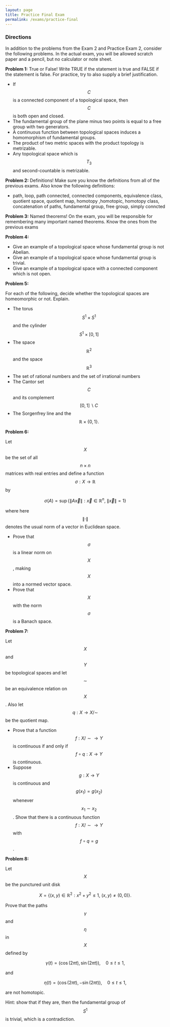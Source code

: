 ```yaml
---
layout: page
title: Practice Final Exam
permalink: /exams/practice-final
---
```


### Directions
In addition to the problems from the Exam 2 and Practice Exam 2, consider the following problems.
In the actual exam, you will be allowed scratch paper and a pencil, but no calculator or note sheet.

**Problem 1:** True or False!  Write TRUE if the statement is true and FALSE if the statement is false.  For practice, try to also supply a brief justification.

* If $$C$$ is a connected component of a topological space, then $$C$$ is both open and closed.
* The fundamental group of the plane minus two points is equal to a free group with two generators.
* A continuous function between topological spaces induces a homomorphism of fundamental groups.
* The product of two metric spaces with the product topology is metrizable.
* Any topological space which is $$T_3$$ and second-countable is metrizable.

**Problem 2:** Definitions!  Make sure you know the definitions from all of the previous exams.  Also know the following definitions:

* path, loop, path connected, connected components, equivalence class, quotient space, quotient map, homotopy ,homotopic, homotopy class, concatenation of paths, fundamental group, free group, simply conncted


**Problem 3:** Named theorems!  On the exam, you will be responsible for remembering many important named theorems.  Know the ones from the previous exams


**Problem 4:** 

* Give an example of a topological space whose fundamental group is not Abelian.
* Give an example of a topological space whose fundamental group is trivial.
* Give an example of a topological space with a connected component which is not open.

**Problem 5:**

For each of the following, decide whether the topological spaces are homeomorphic or not.  Explain.

* The torus $$S^1\times S^1$$ and the cylinder $$S^1\times [0,1]$$
* The space $$\mathbb R^2$$ and the space $$\mathbb R^3$$
* The set of rational numbers and the set of irrational numbers
* The Cantor set $$C$$ and its complement $$[0,1]\backslash C$$
* The Sorgenfrey line and the $$\mathbb R\times \{0,1\}.$$

**Problem 6:**

Let $$X$$ be the set of all $$n\times n$$ matrices with real entries and define a function $$\sigma: X\rightarrow \mathbb R$$ by

$$\sigma(A) = \sup \{ \|A\vec x\|: \vec x\in\mathbb R^n,\ \|\vec x\| = 1\}$$

where here $$\|\cdot\|$$ denotes the usual norm of a vector in Euclidean space.

* Prove that $$\sigma$$ is a linear norm on $$X$$, making $$X$$ into a normed vector space.
* Prove that $$X$$ with the norm $$\sigma$$ is a Banach space.


**Problem 7:**

Let $$X$$ and $$Y$$ be topological spaces and let $$\sim$$ be an equivalence relation on $$X$$.  Also let $$q: X\rightarrow X/\sim$$ be the quotient map.

* Prove that a function $$f: X/\sim\rightarrow Y$$ is continuous if and only if $$f\circ q: X\rightarrow Y$$ is continuous.
* Suppose $$g: X\rightarrow Y$$ is continuous and $$g(x_1) = g(x_2)$$ whenever $$x_1\sim x_2$$.  Show that there is a continuous function $$f: X/\sim\rightarrow Y$$ with $$f\circ q = g$$.

**Problem 8:**

Let $$X$$ be the punctured unit disk

$$X = \{(x,y)\in\mathbb R^2: x^2 + y^2 \leq 1,\ (x,y)\neq (0,0)\}.$$

Prove that the paths $$\gamma$$ and $$\eta$$ in $$X$$ defined by

$$\gamma(t) = (\cos(2\pi t),\sin(2\pi t)),\quad 0\leq t\leq 1,$$

and

$$\eta(t) = (\cos(2\pi t),-\sin(2\pi t)),\quad 0\leq t\leq 1,$$

are not homotopic.

Hint: show that if they are, then the fundamental group of $$S^1$$ is trivial, which is a contradiction.

